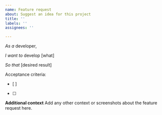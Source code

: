 ```yaml
---
name: Feature request
about: Suggest an idea for this project
title: ''
labels: ''
assignees: ''

---
```


*As a* developer, 

*I want to* develop [what]

*So that* [desired result]

Acceptance criteria:
- [ ]
- [ ]

**Additional context**
Add any other context or screenshots about the feature request here.
